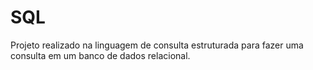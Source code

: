 # SQL
Projeto realizado na linguagem de consulta estruturada para fazer uma consulta em um banco de dados relacional.
